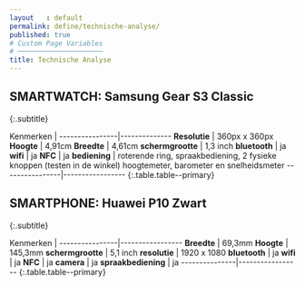 ```yaml
---
layout   : default
permalink: define/technische-analyse/
published: true
# Custom Page Variables
# ─────────────────────
title: Technische Analyse
---
```

## SMARTWATCH: Samsung Gear S3 Classic
{:.subtitle}

Kenmerken       | 
----------------|--------------
__Resolutie__       | 360px x 360px
__Hoogte__          | 4,91cm
__Breedte__	        | 4,61cm
__schermgrootte__   | 1,3 inch
__bluetooth__       | ja
__wifi__            | ja
__NFC__             | ja
__bediening__       | roterende ring, spraakbediening, 2 fysieke knoppen (testen in de winkel) hoogtemeter, barometer en snelheidsmeter
----------------|-----------------
{:.table.table--primary}

## SMARTPHONE: Huawei P10 Zwart
{:.subtitle}

Kenmerken       | 
----------------|-----------------
__Breedte__        | 69,3mm
__Hoogte__         | 145,3mm
__schermgrootte__  | 5,1 inch
__resolutie__      | 1920 x 1080
__bluetooth__      | ja
__wifi__           | ja
__NFC__            | ja
__camera__         | ja
__spraakbediening__ | ja
---------------|-----------------
{:.table.table--primary}